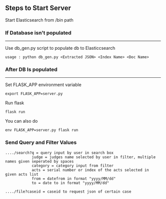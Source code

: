 ## Steps to Start Server 

Start Elasticsearch from /bin path

### If Database isn't populated
---
Use db_gen.py script to populate db to Elasticcsearch

    usage : python db_gen.py <Extracted JSON> <Index Name> <Doc Name>

### After DB Is populated
---
Set FLASK_APP environment variable
    
    export FLASK_APP=server.py

Run flask

    flask run
You can also do

    env FLASK_APP=server.py flask run
    
### Send Query and Filter Values

    ..../search?q = query input by user in search box
                judge = judges name selected by user in filter, multiple names given seperated by spaces
                category = category input from filter
                acts = serial number or index of the acts selected in given acts list
                from = datefrom in format "yyyy/MM/dd"
                to = date to in format "yyyy/MM/dd"
                
    ..../file?caseid = caseid to request json of certain case
